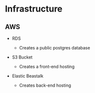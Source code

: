 # Infrastructure

## AWS

 - RDS
   - Creates a public postgres database
  
 - S3 Bucket
   - Creates a front-end hosting 
  
 - Elastic Beastalk
    - Creates back-end hosting